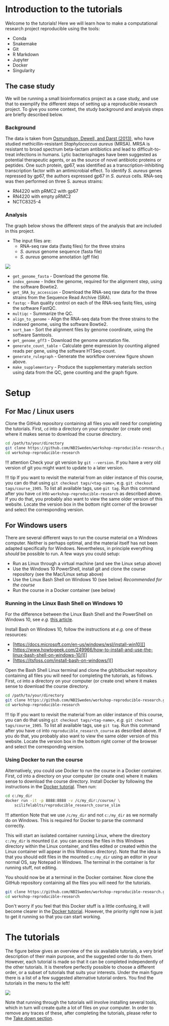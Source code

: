 # Introduction to the tutorials

Welcome to the tutorials! Here we will learn how to make a computational
research project reproducible using the tools:

* Conda
* Snakemake
* Git
* R Markdown
* Jupyter
* Docker
* Singularity

## The case study
We will be running a small bioinformatics project as a case study, and use that
to exemplify the different steps of setting up a reproducible research project.
To give you some context, the study background and analysis steps are briefly
described below.

### Background

The data is taken from [Osmundson, Dewell, and Darst (2013)](
http://journals.plos.org/plosone/article?id=10.1371/journal.pone.0076572),
who have studied methicillin-resistant *Staphylococcus aureus* (MRSA). MRSA is
resistant to broad spectrum beta-lactam antibiotics and lead to
difficult-to-treat infections in humans. Lytic bacteriophages have been
suggested as potential therapeutic agents, or as the source of novel antibiotic
proteins or peptides. One such protein, gp67, was identified as
a transcription-inhibiting transcription factor with an antimicrobial effect.
To identify *S. aureus* genes repressed by gp67, the authors expressed gp67 in
*S. aureus* cells. RNA-seq was then performed on three S. aureus strains:

* RN4220 with pRMC2 with gp67
* RN4220 with empty pRMC2
* NCTC8325-4

### Analysis

The graph below shows the different steps of the analysis that are included in
this project.

* The input files are:
    * RNA-seq raw data (fastq files) for the three strains
    * *S. aureus* genome sequence (fasta file)
    * *S. aureus* genome annotation (gff file)

![](images/rulegraph_mrsa_intro.svg)


* `get_genome_fasta` - Download the genome file.
* `index_genome` - Index the genome, required for the alignment step, using the
  software Bowtie2.
* `get_SRA_by_accession` - Download the RNA-seq raw data for the three strains
  from the Sequence Read Archive (SRA).
* `fastqc` - Run quality control on each of the RNA-seq fastq files, using the
  software FastQC.
* `multiqc` - Summarize the QC.
* `align_to_genome` - Align the RNA-seq data from the three strains to the
  indexed genome, using the software Bowtie2.
* `sort_bam` - Sort the alignment files by genome coordinate, using the
  software Samtools.
* `get_genome_gff3` - Download the genome annotation file.
* `generate_count_table` - Calculate gene expression by counting aligned reads
  per gene, using the software HTSeq-count.
* `generate_rulegraph` - Generate the workflow overview figure shown above.
* `make_supplementary` - Produce the supplementary materials section using data
  from the QC, gene counting and the graph figure.

# Setup

## For Mac / Linux users

Clone the GitHub repository containing all files you will need for completing
the tutorials. First, `cd` into a directory on your computer (or create one)
where it makes sense to download the course directory.

```bash
cd /path/to/your/directory
git clone https://github.com/NBISweden/workshop-reproducible-research.git
cd workshop-reproducible-research
```

!!! attention
    Check your git version by `git --version`. If you have a very old version
    of git you might want to update to a later version.

!!! tip
    If you want to revisit the material from an older instance of this course,
    you can do that using `git checkout tags/<tag-name>`, e.g. `git checkout
    tags/course_1905`. To list all available tags, use `git tag`. Run this
    command after you have `cd` into `workshop-reproducible-research` as
    described above. If you do that, you probably also want to view the same
    older version of this website. Locate the version box in the bottom right
    corner of the browser and select the corresponding version.

## For Windows users

There are several different ways to run the course material on a Windows
computer. Neither is perhaps optimal, and the material itself has not been
adapted specifically for Windows. Nevertheless, in principle everything
*should* be possible to run. A few ways you could setup:

- Run as Linux through a virtual machine (and see the Linux setup above)
- Use the Windows 10 PowerShell, install git and clone the course repository
  (see the Mac/Linux setup above)
- Use the Linux Bash Shell on Windows 10 (see below) *Recommended for the
  course*
- Run the course in a Docker container (see below)

### Running in the Linux Bash Shell on Windows 10

For the difference between the Linux Bash Shell and the PowerShell on Windows
10, see *e.g.* [this article](
https://searchitoperations.techtarget.com/tip/On-Windows-PowerShell-vs-Bash-comparison-gets-interesting).

Install Bash on Windows 10, follow the instructions at *e.g.* one of these
resources:

- [https://docs.microsoft.com/en-us/windows/wsl/install-win10][]
- [https://www.howtogeek.com/249966/how-to-install-and-use-the-linux-bash-shell-on-windows-10/][]
- [https://itsfoss.com/install-bash-on-windows/][]

Open the Bash Shell Linux terminal and clone the git/bitbucket repository
containing all files you will need for completing the tutorials, as follows.
First, `cd` into a directory on your computer (or create one) where it makes
sense to download the course directory.

```bash
cd /path/to/your/directory
git clone https://github.com/NBISweden/workshop-reproducible-research.git
cd workshop-reproducible-research
```

!!! tip
    If you want to revisit the material from an older instance of this course,
    you can do that using `git checkout tags/<tag-name>`, *e.g.* `git checkout
    tags/course_1905`. To list all available tags, use `git tag`. Run this
    command after you have `cd` into `reproducible_research_course` as
    described above. If you do that, you probably also want to view the same
    older version of this website. Locate the version box in the bottom right
    corner of the browser and select the corresponding version.

### Using Docker to run the course

Alternatively, you could use Docker to run the course in a Docker container.
First, cd into a directory on your computer (or create one) where it makes
sense to download the course directory. Install Docker by following the
instructions in the [Docker tutorial](docker.md#windows). Then run:

```bash
cd c:/my_dir
docker run -it -p 8888:8888 -v /c/my_dir:/course/ \
    scilifelablts/reproducible_research_course_slim
```

!!! attention
    Note that we use `/c/my_dir` and not `c:/my_dir` as we normally do on
    Windows. This is required for Docker to parse the command correctly.

This will start an isolated container running Linux, where the directory
`c:/my_dir` is mounted (*i.e.* you can access the files in this Windows
directory within the Linux container, and files edited or created within the
Linux container will appear in this Windows directory). Note that the idea is
that you should edit files in the mounted `c:/my_dir` using an editor in your
normal OS, say Notepad in Windows. The terminal in the container is for running
stuff, not editing.

You should now be at a terminal in the Docker container. Now clone the GitHub
repository containing all the files you will need for the tutorials.

```bash
git clone https://github.com/NBISweden/workshop-reproducible-research.git
cd workshop-reproducible-research
```

Don't worry if you feel that this Docker stuff is a little confusing, it will
become clearer in the [Docker tutorial](docker.md). However, the priority right
now is just to get it running so that you can start working.

# The tutorials

The figure below gives an overview of the six available tutorials, a very brief
description of their main purpose, and the suggested order to do them. However,
each tutorial is made so that it can be completed independently of the other
tutorials. It is therefore perfectly possible to choose a different order, or
a subset of tutorials that suits your interests. Under the main figure there is
a list of a few suggested alternative tutorial orders. You find the tutorials
in the menu to the left!

![](images/tutorials_overview.png)

Note that running through the tutorials will involve installing several tools,
which in turn will create quite a lot of files on your computer. In order to
remove any traces of these, after completing the tutorials, please refer to the
[Take down section](take_down.md).
